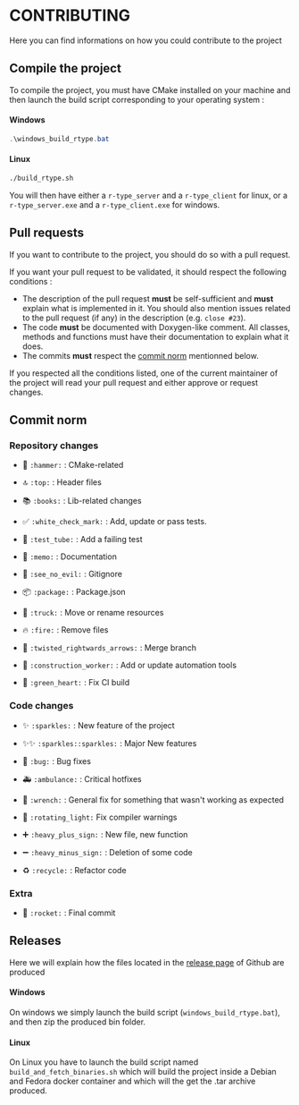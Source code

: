 # CONTRIBUTING
Here you can find informations on how you could contribute to the project

## Compile the project
To compile the project, you must have CMake installed on your machine and then launch the build script corresponding to your operating system :

#### Windows
```powershell
.\windows_build_rtype.bat
```

#### Linux
```bash
./build_rtype.sh
```

You will then have either a `r-type_server` and a `r-type_client` for linux, or a `r-type_server.exe` and a `r-type_client.exe` for windows.

## Pull requests
If you want to contribute to the project, you should do so with a pull request.

If you want your pull request to be validated, it should respect the following conditions :
- The description of the pull request **must** be self-sufficient and **must** explain what is implemented in it. You should also mention issues related to the pull request (if any) in the description (e.g. `close #23`).
- The code **must** be documented with Doxygen-like comment. All classes, methods and functions must have their documentation to explain what it does.
- The commits **must** respect the [commit norm](#commit-norm) mentionned below.

If you respected all the conditions listed, one of the current maintainer of the project will read your pull request and either approve or request changes.

## Commit norm
### Repository changes
- 🔨 `:hammer:` : CMake-related
- 🔝 `:top:` : Header files
- 📚 `:books:` : Lib-related changes

- ✅ `:white_check_mark:` : Add, update or pass tests.
- 🧪 `:test_tube:` : Add a failing test

- 📝 `:memo:` : Documentation
- 🙈 `:see_no_evil:` : Gitignore
- 📦 `:package:` : Package.json
- 🚚 `:truck:` : Move or rename resources
- 🔥 `:fire:` : Remove files
- 🔀 `:twisted_rightwards_arrows:` : Merge branch

- 👷 `:construction_worker:` : Add or update automation tools
- 💚 `:green_heart:` : Fix CI build

### Code changes
- ✨ `:sparkles:` : New feature of the project
- ✨✨ `:sparkles::sparkles:` : Major New features

- 🐛 `:bug:` : Bug fixes
- 🚑 `:ambulance:` : Critical hotfixes
- 🔧 `:wrench:` : General fix for something that wasn't working as expected
- 🚨 `:rotating_light:` Fix compiler warnings

- ➕ `:heavy_plus_sign:` : New file, new function
- ➖ `:heavy_minus_sign:` : Deletion of some code
- ♻️ `:recycle:` : Refactor code

### Extra
- 🚀 `:rocket:` : Final commit

## Releases

Here we will explain how the files located in the [release page](https://github.com/Tugduoff/RType/releases) of Github are produced

#### Windows
On windows we simply launch the build script (`windows_build_rtype.bat`), and then zip the produced bin folder.

#### Linux
On Linux you have to launch the build script named `build_and_fetch_binaries.sh` which will build the project inside a Debian and Fedora docker container and which will the get the .tar archive produced.
